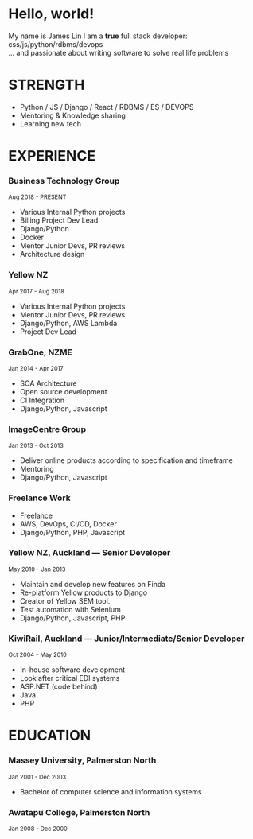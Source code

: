 # Hello, world!
My name is James Lin
I am a **true** full stack developer: css/js/python/rdbms/devops  
... and passionate about writing software to solve real life problems

# STRENGTH
  - Python / JS / Django / React / RDBMS / ES / DEVOPS
  - Mentoring & Knowledge sharing
  - Learning new tech

# EXPERIENCE

### Business Technology Group
<sup>Aug 2018 - PRESENT</sup>
  - Various Internal Python projects
  - Billing Project Dev Lead
  - Django/Python
  - Docker
  - Mentor Junior Devs, PR reviews
  - Architecture design

### Yellow NZ
<sup>Apr 2017 - Aug 2018</sup>
  - Various Internal Python projects
  - Mentor Junior Devs, PR reviews
  - Django/Python, AWS Lambda
  - Project Dev Lead

### GrabOne, NZME
<sup>Jan 2014 - Apr 2017</sup>
  - SOA Architecture 
  - Open source development
  - CI Integration
  - Django/Python, Javascript

### ImageCentre Group
<sup>Jan 2013 - Oct 2013</sup>
  - Deliver online products according to specification and timeframe
  - Mentoring
  - Django/Python, Javascript

### Freelance Work
  - Freelance
  - AWS, DevOps, CI/CD, Docker
  - Django/Python, PHP, Javascript

### Yellow NZ, Auckland — Senior Developer
<sup>May 2010 - Jan 2013</sup>
  - Maintain and develop new features on Finda
  - Re-platform Yellow products to Django
  - Creator of Yellow SEM tool.
  - Test automation with Selenium
  - Django/Python, Javascript, PHP

### KiwiRail, Auckland — Junior/Intermediate/Senior Developer
<sup>Oct 2004 - May 2010</sup>
  - In-house software development
  - Look after critical EDI systems
  - ASP.NET (code behind)
  - Java
  - PHP

# EDUCATION
### Massey University, Palmerston North 
<sup>Jan 2001 - Dec 2003</sup>
  - Bachelor of computer science and information systems

### Awatapu College, Palmerston North
<sup>Jan 2008 - Dec  2000</sup>
